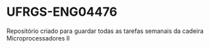 # UFRGS-ENG04476

Repositório criado para guardar todas as tarefas semanais da cadeira Microprocessadores II
